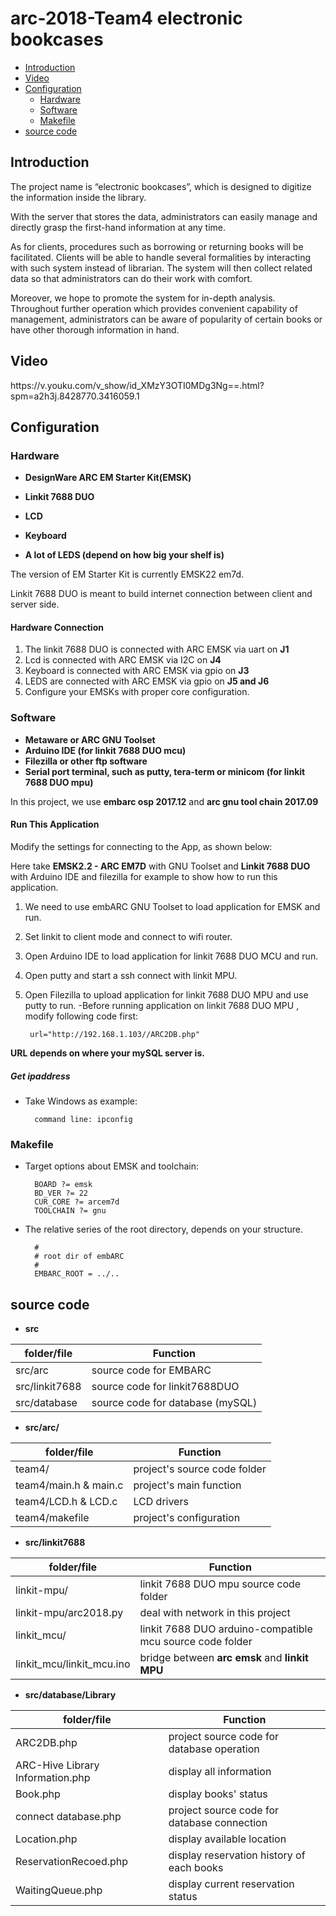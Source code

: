 arc-2018-Team4 electronic bookcases
==================

* [Introduction](#overview)
* [Video](#video)
* [Configuration](#struct)
  * [Hardware](#hardware)
  * [Software](#software)
  * [Makefile](#Makefile)
* [source code](#code)

<h2 id="overview">Introduction</h2>

The project name is “electronic bookcases”, which is designed to digitize the information inside the library.

With the server that stores the data, administrators can easily manage and directly grasp the first-hand information at any time. 

As for clients, procedures such as borrowing or returning books will be facilitated.  Clients will be able to handle several formalities by interacting with such system instead of librarian. The system will then collect related data so that administrators can do their work with comfort.

Moreover, we hope to promote the system for in-depth analysis. Throughout further operation which provides convenient capability of management, administrators can be aware of popularity of certain books or have other thorough information in hand.


<h2 id="video">Video</h2>
https://v.youku.com/v_show/id_XMzY3OTI0MDg3Ng==.html?spm=a2h3j.8428770.3416059.1

<h2 id="struct">Configuration</h2>
<h3 id="hardware">Hardware</h3>

* **DesignWare ARC EM Starter Kit(EMSK)** 

* **Linkit 7688 DUO** 

* **LCD**

* **Keyboard** 
* **A lot of LEDS (depend on how big your shelf is)**

The version of EM Starter Kit is currently EMSK22 em7d.

Linkit 7688 DUO is meant to build internet connection between client and server side.

#### Hardware Connection
1. The linkit 7688 DUO is connected with ARC EMSK via uart on **J1**
2. Lcd is connected with ARC EMSK via I2C on **J4**
3. Keyboard is connected with ARC EMSK via gpio on **J3**
4. LEDS are connected with ARC EMSK via gpio on **J5 and J6**
5. Configure your EMSKs with proper core configuration.

<h3 id="software">Software</h3>

* **Metaware or ARC GNU Toolset** 
* **Arduino IDE (for linkit 7688 DUO mcu)**
* **Filezilla or other ftp software**
* **Serial port terminal, such as putty, tera-term or minicom (for linkit 7688 DUO mpu)**

In this project, we use **embarc osp 2017.12** and **arc gnu tool chain 2017.09**

#### Run This Application

Modify the settings for connecting to the App, as shown below:

Here take **EMSK2.2 - ARC EM7D** with GNU Toolset and **Linkit 7688 DUO** with Arduino IDE and filezilla for example to show how to run this application.

1. We need to use embARC GNU Toolset to load application for EMSK and run.

2. Set linkit to client mode and connect to wifi router.

3. Open Arduino IDE to load application for linkit 7688 DUO MCU and run.

4. Open putty and start a ssh connect with linkit MPU.

5. Open Filezilla to upload application for linkit 7688 DUO MPU and use putty to run.
-Before running application on linkit 7688 DUO MPU , modify following code first:

		url="http://192.168.1.103//ARC2DB.php"

**URL depends on where your mySQL server is.**

<h5 id="Makefile">Get ipaddress</h5>

- Take Windows as example:

		command line: ipconfig

<h3 id="Makefile">Makefile</h3>

- Target options about EMSK and toolchain:

		BOARD ?= emsk
		BD_VER ?= 22
		CUR_CORE ?= arcem7d
		TOOLCHAIN ?= gnu

- The relative series of the root directory, depends on your structure. 

		#
		# root dir of embARC
		#
		EMBARC_ROOT = ../..
 
<h2 id="code">source code</h2>

* **src** 

|  folder/file             |            Function                |
| ------------------------ | -----------------------------------|
|  src/arc                 | source code for EMBARC	        |
|  src/linkit7688          | source code for linkit7688DUO      |
|  src/database            | source code for database (mySQL)   |

* **src/arc/** 

|  folder/file             |            Function                |
| ------------------------ | -----------------------------------|
|  team4/                  | project's source code folder       |
|  team4/main.h & main.c   | project's main function            |
|  team4/LCD.h  & LCD.c    | LCD drivers                        |
|  team4/makefile          | project's configuration            |

* **src/linkit7688** 

|  folder/file               |            Function                                      |
| -------------------------- | -----------------------------------------------------    |
|  linkit-mpu/               | linkit 7688 DUO mpu source code folder                   |
|  linkit-mpu/arc2018.py     | deal with network in this project                        |
|  linkit_mcu/               | linkit 7688 DUO arduino-compatible mcu source code folder|
|  linkit_mcu/linkit_mcu.ino | bridge between **arc emsk** and **linkit MPU**           |

* **src/database/Library** 

|  folder/file                     |            Function                        |
| -------------------------------- | -------------------------------------------|
|  ARC2DB.php                      | project source code for database operation |
|  ARC-Hive Library Information.php| display all information                    |
|  Book.php                        | display books' status                      |
|  connect database.php            | project source code for database connection|
|  Location.php                    | display available location                 |
|  ReservationRecoed.php           | display reservation history of each books  |
|  WaitingQueue.php                | display current reservation status         |


